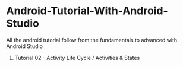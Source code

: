 # Android-Tutorial-With-Android-Studio
All the android tutorial follow from the fundamentals to advanced with Android Studio


1. Tutorial 02 - Activity Life Cycle / Activities & States
